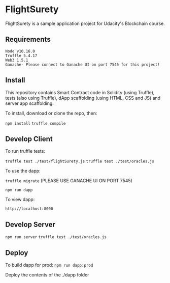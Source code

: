 # FlightSurety

FlightSurety is a sample application project for Udacity's Blockchain course.

## Requirements

    Node v10.16.0
    Truffle 5.4.17
    Web3 1.5.1
    Ganache- Please connect to Ganache UI on port 7545 for this project!

## Install

This repository contains Smart Contract code in Solidity (using Truffle), tests (also using Truffle), dApp scaffolding (using HTML, CSS and JS) and server app scaffolding.

To install, download or clone the repo, then:

`npm install`
`truffle compile`

## Develop Client

To run truffle tests:

`truffle test ./test/flightSurety.js`
`truffle test ./test/oracles.js`

To use the dapp:

`truffle migrate` (PLEASE USE GANACHE UI ON PORT 7545)

`npm run dapp`

To view dapp:

`http://localhost:8000`

## Develop Server

`npm run server`
`truffle test ./test/oracles.js`

## Deploy

To build dapp for prod:
`npm run dapp:prod`

Deploy the contents of the ./dapp folder
